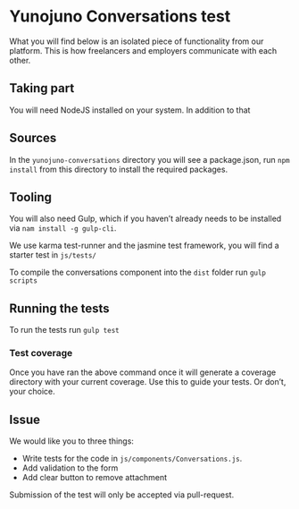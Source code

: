 # Yunojuno Conversations test

What you will find below is an isolated piece of functionality from our platform. This is how freelancers and employers communicate with each other.

## Taking part

You will need NodeJS installed on your system. In addition to that 
## Sources
In the `yunojuno-conversations` directory you will see a package.json, run `npm install` from this directory to install the required packages.

## Tooling
You will also need Gulp, which if you haven’t already needs to be installed via `nam install -g gulp-cli`.

We use karma test-runner and the jasmine test framework, you will find a starter test in `js/tests/`

To compile the conversations component into the `dist` folder run `gulp scripts`

## Running the tests
To run the tests run `gulp test`

### Test coverage
Once you have ran the above command once it will generate a coverage directory with your current coverage.
Use this to guide your tests. Or don’t, your choice.

## Issue

We would like you to three things:

- Write tests for the code in `js/components/Conversations.js`.
- Add validation to the form
- Add clear button to remove attachment

Submission of the test will only be accepted via pull-request.